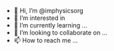 - 👋 Hi, I’m @imphysicsorg
- 👀 I’m interested in 
- 🌱 I’m currently learning ...
- 💞️ I’m looking to collaborate on ...
- 📫 How to reach me ...

<!---
imphysicsorg/imphysicsorg is a ✨ special ✨ repository because its `README.md` (this file) appears on your GitHub profile.
You can click the Preview link to take a look at your changes.
--->
